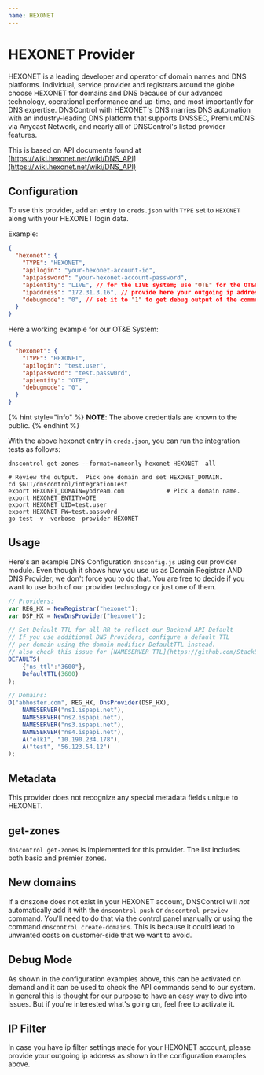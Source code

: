 ```yaml
---
name: HEXONET
---
```

# HEXONET Provider

HEXONET is a leading developer and operator of domain names and DNS platforms.
Individual, service provider and registrars around the globe choose HEXONET for
domains and DNS because of our advanced technology, operational performance and
up-time, and most importantly for DNS expertise. DNSControl with HEXONET's DNS
marries DNS automation with an industry-leading DNS platform that supports DNSSEC,
PremiumDNS via Anycast Network, and nearly all of DNSControl's listed provider features.

This is based on API documents found at [https://wiki.hexonet.net/wiki/DNS_API](https://wiki.hexonet.net/wiki/DNS_API)

## Configuration

To use this provider, add an entry to `creds.json` with `TYPE` set to `HEXONET`
along with your HEXONET login data.

Example:

```json
{
  "hexonet": {
    "TYPE": "HEXONET",
    "apilogin": "your-hexonet-account-id",
    "apipassword": "your-hexonet-account-password",
    "apientity": "LIVE", // for the LIVE system; use "OTE" for the OT&E system
    "ipaddress": "172.31.3.16", // provide here your outgoing ip address
    "debugmode": "0", // set it to "1" to get debug output of the communication with our Backend System API
  }
}
```

Here a working example for our OT&E System:

```json
{
  "hexonet": {
    "TYPE": "HEXONET",
    "apilogin": "test.user",
    "apipassword": "test.passw0rd",
    "apientity": "OTE",
    "debugmode": "0",
  }
}
```

{% hint style="info" %}
**NOTE**: The above credentials are known to the public.
{% endhint %}

With the above hexonet entry in `creds.json`, you can run the
integration tests as follows:

```shell
dnscontrol get-zones --format=nameonly hexonet HEXONET  all
```
```shell
# Review the output.  Pick one domain and set HEXONET_DOMAIN.
cd $GIT/dnscontrol/integrationTest
export HEXONET_DOMAIN=yodream.com            # Pick a domain name.
export HEXONET_ENTITY=OTE
export HEXONET_UID=test.user
export HEXONET_PW=test.passw0rd
go test -v -verbose -provider HEXONET
```

## Usage

Here's an example DNS Configuration `dnsconfig.js` using our provider module.
Even though it shows how you use us as Domain Registrar AND DNS Provider, we don't force you to do that.
You are free to decide if you want to use both of our provider technology or just one of them.

```javascript
// Providers:
var REG_HX = NewRegistrar("hexonet");
var DSP_HX = NewDnsProvider("hexonet");

// Set Default TTL for all RR to reflect our Backend API Default
// If you use additional DNS Providers, configure a default TTL
// per domain using the domain modifier DefaultTTL instead.
// also check this issue for [NAMESERVER TTL](https://github.com/StackExchange/dnscontrol/issues/176).
DEFAULTS(
    {"ns_ttl":"3600"},
    DefaultTTL(3600)
);

// Domains:
D("abhoster.com", REG_HX, DnsProvider(DSP_HX),
    NAMESERVER("ns1.ispapi.net"),
    NAMESERVER("ns2.ispapi.net"),
    NAMESERVER("ns3.ispapi.net"),
    NAMESERVER("ns4.ispapi.net"),
    A("elk1", "10.190.234.178"),
    A("test", "56.123.54.12")
);
```

## Metadata

This provider does not recognize any special metadata fields unique to HEXONET.

## get-zones

`dnscontrol get-zones` is implemented for this provider. The list
includes both basic and premier zones.

## New domains

If a dnszone does not exist in your HEXONET account, DNSControl will *not* automatically add it with the `dnscontrol push` or `dnscontrol preview` command. You'll need to do that via the control panel manually or using the command `dnscontrol create-domains`.
This is because it could lead to unwanted costs on customer-side that we want to avoid.

## Debug Mode

As shown in the configuration examples above, this can be activated on demand and it can be used to check the API commands send to our system.
In general this is thought for our purpose to have an easy way to dive into issues. But if you're interested what's going on, feel free to activate it.

## IP Filter

In case you have ip filter settings made for your HEXONET account, please provide your outgoing ip address as shown in the configuration examples above.
